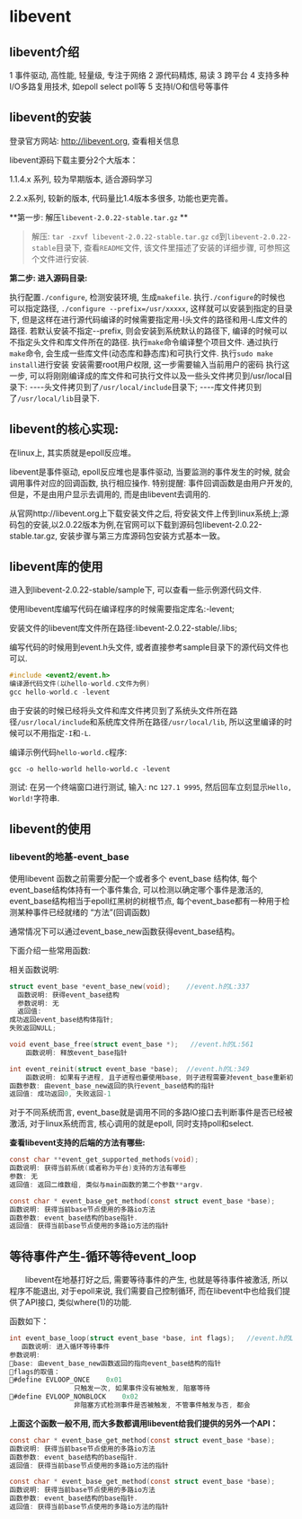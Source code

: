 # libevent
##  libevent介绍

1 事件驱动, 高性能, 轻量级, 专注于网络
2 源代码精炼, 易读 
3 跨平台
4 支持多种I/O多路复用技术, 如epoll select poll等
5 支持I/O和信号等事件

## libevent的安装

登录官方网站: http://libevent.org, 查看相关信息

libevent源码下载主要分2个大版本：

1.1.4.x 系列, 较为早期版本, 适合源码学习

2.2.x系列, 较新的版本, 代码量比1.4版本多很多, 功能也更完善。

**第一步: 解压`libevent-2.0.22-stable.tar.gz` **

>解压: `tar -zxvf libevent-2.0.22-stable.tar.gz`
>`cd`到`libevent-2.0.22-stable`目录下, 查看`README`文件, 该文件里描述了安装的详细步骤, 可参照这个文件进行安装.

**第二步: 进入源码目录:**

执行配置`./configure`, 检测安装环境, 生成`makefile`.
执行`./configure`的时候也可以指定路径, `./configure --prefix=/usr/xxxxx`, 这样就可以安装到指定的目录下, 但是这样在进行源代码编译的时候需要指定用-I头文件的路径和用-L库文件的路径. 若默认安装不指定--prefix, 则会安装到系统默认的路径下, 编译的时候可以不指定头文件和库文件所在的路径.
执行`make`命令编译整个项目文件.
通过执行`make`命令, 会生成一些库文件(动态库和静态库)和可执行文件.
执行`sudo make install`进行安装
安装需要root用户权限, 这一步需要输入当前用户的密码
执行这一步, 可以将刚刚编译成的库文件和可执行文件以及一些头文件拷贝到/usr/local目录下:
----头文件拷贝到了`/usr/local/include`目录下;
----库文件拷贝到了`/usr/local/lib`目录下.


## libevent的核心实现:

在linux上, 其实质就是epoll反应堆。

libevent是事件驱动, epoll反应堆也是事件驱动, 当要监测的事件发生的时候, 就会调用事件对应的回调函数, 执行相应操作. 特别提醒: 事件回调函数是由用户开发的, 但是，不是由用户显示去调用的, 而是由libevent去调用的.

从官网http://libevent.org上下载安装文件之后, 将安装文件上传到linux系统上;源码包的安装,以2.0.22版本为例,在官网可以下载到源码包libevent-2.0.22-stable.tar.gz, 安装步骤与第三方库源码包安装方式基本一致。

## libevent库的使用

进入到libevent-2.0.22-stable/sample下, 可以查看一些示例源代码文件.

使用libevent库编写代码在编译程序的时候需要指定库名:-levent;

安装文件的libevent库文件所在路径:libevent-2.0.22-stable/.libs;

编写代码的时候用到event.h头文件, 或者直接参考sample目录下的源代码文件也可以.

```cpp
#include <event2/event.h>
编译源代码文件(以hello-world.c文件为例)
gcc hello-world.c -levent
```
由于安装的时候已经将头文件和库文件拷贝到了系统头文件所在路径`/usr/local/include`和系统库文件所在路径`/usr/local/lib`, 所以这里编译的时候可以不用指定`-I`和`-L`.

编译示例代码`hello-world.c`程序:

`gcc -o hello-world hello-world.c -levent`

测试: 在另一个终端窗口进行测试, 输入: nc `127.1 9995`, 然后回车立刻显示`Hello, World!`字符串.

## libevent的使用

### libevent的地基-event_base

使用libevent 函数之前需要分配一个或者多个 event_base 结构体, 每个event_base结构体持有一个事件集合, 可以检测以确定哪个事件是激活的, event_base结构相当于epoll红黑树的树根节点, 每个event_base都有一种用于检测某种事件已经就绪的 “方法”(回调函数)

通常情况下可以通过event_base_new函数获得event_base结构。  

下面介绍一些常用函数:

相关函数说明:

```c
struct event_base *event_base_new(void);    //event.h的L:337
  函数说明: 获得event_base结构
  参数说明: 无
  返回值: 
成功返回event_base结构体指针;
失败返回NULL;
```

```c
void event_base_free(struct event_base *);   //event.h的L:561
	函数说明: 释放event_base指针
```

```c
int event_reinit(struct event_base *base);  //event.h的L:349
	函数说明: 如果有子进程, 且子进程也要使用base, 则子进程需要对event_base重新初始化, 此时需要调用event_reinit函数.
函数参数: 由event_base_new返回的执行event_base结构的指针
返回值: 成功返回0, 失败返回-1
```

对于不同系统而言, event_base就是调用不同的多路IO接口去判断事件是否已经被激活, 对于linux系统而言, 核心调用的就是epoll, 同时支持poll和select.


**查看libevent支持的后端的方法有哪些:**

```c
const char **event_get_supported_methods(void);
函数说明: 获得当前系统(或者称为平台)支持的方法有哪些
参数: 无
返回值: 返回二维数组, 类似与main函数的第二个参数**argv.
```

```c
const char * event_base_get_method(const struct event_base *base);
函数说明: 获得当前base节点使用的多路io方法
函数参数: event_base结构的base指针.
返回值: 获得当前base节点使用的多路io方法的指针
```

## 等待事件产生-循环等待event_loop

&emsp;&emsp;libevent在地基打好之后, 需要等待事件的产生, 也就是等待事件被激活, 所以程序不能退出, 对于epoll来说, 我们需要自己控制循环, 而在libevent中也给我们提供了API接口, 类似where(1)的功能. 

函数如下：

```c
int event_base_loop(struct event_base *base, int flags);   //event.h的L:660
   函数说明: 进入循环等待事件
参数说明:
base: 由event_base_new函数返回的指向event_base结构的指针
flags的取值：
#define EVLOOP_ONCE	0x01
				只触发一次, 如果事件没有被触发, 阻塞等待
#define EVLOOP_NONBLOCK	0x02
				非阻塞方式检测事件是否被触发, 不管事件触发与否, 都会					立即返回.
```

**上面这个函数一般不用, 而大多数都调用libevent给我们提供的另外一个API：**





```c
const char * event_base_get_method(const struct event_base *base);
函数说明: 获得当前base节点使用的多路io方法
函数参数: event_base结构的base指针.
返回值: 获得当前base节点使用的多路io方法的指针
```

```c
const char * event_base_get_method(const struct event_base *base);
函数说明: 获得当前base节点使用的多路io方法
函数参数: event_base结构的base指针.
返回值: 获得当前base节点使用的多路io方法的指针
```
